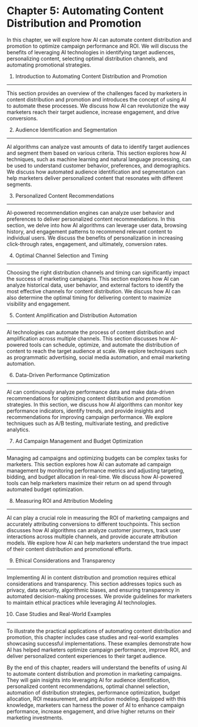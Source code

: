 Chapter 5: Automating Content Distribution and Promotion
========================================================

In this chapter, we will explore how AI can automate content distribution and promotion to optimize campaign performance and ROI. We will discuss the benefits of leveraging AI technologies in identifying target audiences, personalizing content, selecting optimal distribution channels, and automating promotional strategies.

1. Introduction to Automating Content Distribution and Promotion
----------------------------------------------------------------

This section provides an overview of the challenges faced by marketers in content distribution and promotion and introduces the concept of using AI to automate these processes. We discuss how AI can revolutionize the way marketers reach their target audience, increase engagement, and drive conversions.

2. Audience Identification and Segmentation
-------------------------------------------

AI algorithms can analyze vast amounts of data to identify target audiences and segment them based on various criteria. This section explores how AI techniques, such as machine learning and natural language processing, can be used to understand customer behavior, preferences, and demographics. We discuss how automated audience identification and segmentation can help marketers deliver personalized content that resonates with different segments.

3. Personalized Content Recommendations
---------------------------------------

AI-powered recommendation engines can analyze user behavior and preferences to deliver personalized content recommendations. In this section, we delve into how AI algorithms can leverage user data, browsing history, and engagement patterns to recommend relevant content to individual users. We discuss the benefits of personalization in increasing click-through rates, engagement, and ultimately, conversion rates.

4. Optimal Channel Selection and Timing
---------------------------------------

Choosing the right distribution channels and timing can significantly impact the success of marketing campaigns. This section explores how AI can analyze historical data, user behavior, and external factors to identify the most effective channels for content distribution. We discuss how AI can also determine the optimal timing for delivering content to maximize visibility and engagement.

5. Content Amplification and Distribution Automation
----------------------------------------------------

AI technologies can automate the process of content distribution and amplification across multiple channels. This section discusses how AI-powered tools can schedule, optimize, and automate the distribution of content to reach the target audience at scale. We explore techniques such as programmatic advertising, social media automation, and email marketing automation.

6. Data-Driven Performance Optimization
---------------------------------------

AI can continuously analyze performance data and make data-driven recommendations for optimizing content distribution and promotion strategies. In this section, we discuss how AI algorithms can monitor key performance indicators, identify trends, and provide insights and recommendations for improving campaign performance. We explore techniques such as A/B testing, multivariate testing, and predictive analytics.

7. Ad Campaign Management and Budget Optimization
-------------------------------------------------

Managing ad campaigns and optimizing budgets can be complex tasks for marketers. This section explores how AI can automate ad campaign management by monitoring performance metrics and adjusting targeting, bidding, and budget allocation in real-time. We discuss how AI-powered tools can help marketers maximize their return on ad spend through automated budget optimization.

8. Measuring ROI and Attribution Modeling
-----------------------------------------

AI can play a crucial role in measuring the ROI of marketing campaigns and accurately attributing conversions to different touchpoints. This section discusses how AI algorithms can analyze customer journeys, track user interactions across multiple channels, and provide accurate attribution models. We explore how AI can help marketers understand the true impact of their content distribution and promotional efforts.

9. Ethical Considerations and Transparency
------------------------------------------

Implementing AI in content distribution and promotion requires ethical considerations and transparency. This section addresses topics such as privacy, data security, algorithmic biases, and ensuring transparency in automated decision-making processes. We provide guidelines for marketers to maintain ethical practices while leveraging AI technologies.

10. Case Studies and Real-World Examples
----------------------------------------

To illustrate the practical applications of automating content distribution and promotion, this chapter includes case studies and real-world examples showcasing successful implementations. These examples demonstrate how AI has helped marketers optimize campaign performance, improve ROI, and deliver personalized content experiences to their target audience.

By the end of this chapter, readers will understand the benefits of using AI to automate content distribution and promotion in marketing campaigns. They will gain insights into leveraging AI for audience identification, personalized content recommendations, optimal channel selection, automation of distribution strategies, performance optimization, budget allocation, ROI measurement, and attribution modeling. Equipped with this knowledge, marketers can harness the power of AI to enhance campaign performance, increase engagement, and drive higher returns on their marketing investments.
